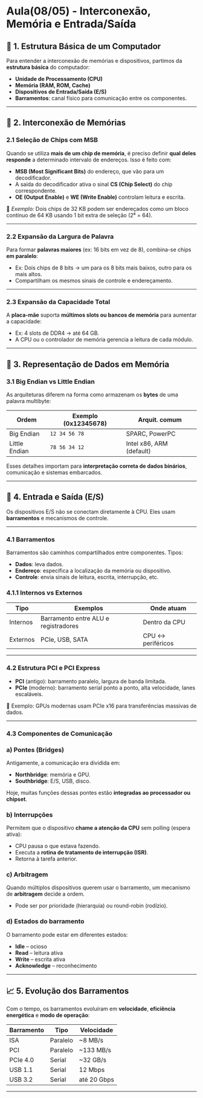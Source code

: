 # **Aula(08/05) - Interconexão, Memória e Entrada/Saída**

## 🔰 1. Estrutura Básica de um Computador

Para entender a interconexão de memórias e dispositivos, partimos da **estrutura básica** do computador:

- **Unidade de Processamento (CPU)**
- **Memória (RAM, ROM, Cache)**
- **Dispositivos de Entrada/Saída (E/S)**
- **Barramentos**: canal físico para comunicação entre os componentes.

---

## 🧠 2. Interconexão de Memórias

### 2.1 Seleção de Chips com MSB

Quando se utiliza **mais de um chip de memória**, é preciso definir **qual deles responde** a determinado intervalo de endereços. Isso é feito com:

- **MSB (Most Significant Bits)** do endereço, que vão para um decodificador.
- A saída do decodificador ativa o sinal **CS (Chip Select)** do chip correspondente.
- **OE (Output Enable)** e **WE (Write Enable)** controlam leitura e escrita.

📌 *Exemplo:* Dois chips de 32 KB podem ser endereçados como um bloco contínuo de 64 KB usando 1 bit extra de seleção (2⁶ = 64).

---

### 2.2 Expansão da Largura de Palavra

Para formar **palavras maiores** (ex: 16 bits em vez de 8), combina-se chips **em paralelo**:

- Ex: Dois chips de 8 bits → um para os 8 bits mais baixos, outro para os mais altos.
- Compartilham os mesmos sinais de controle e endereçamento.

---

### 2.3 Expansão da Capacidade Total

A **placa-mãe** suporta **múltimos slots ou bancos de memória** para aumentar a capacidade:

- Ex: 4 slots de DDR4 → até 64 GB.
- A CPU ou o controlador de memória gerencia a leitura de cada módulo.

---

## 🏁 3. Representação de Dados em Memória

### 3.1 Big Endian vs Little Endian

As arquiteturas diferem na forma como armazenam os **bytes** de uma palavra multibyte:

| Ordem | Exemplo (0x12345678) | Arquit. comum |
| --- | --- | --- |
| Big Endian | `12 34 56 78` | SPARC, PowerPC |
| Little Endian | `78 56 34 12` | Intel x86, ARM (default) |

Esses detalhes importam para **interpretação correta de dados binários**, comunicação e sistemas embarcados.

---

## 🔌 4. Entrada e Saída (E/S)

Os dispositivos E/S não se conectam diretamente à CPU. Eles usam **barramentos** e mecanismos de controle.

---

### 4.1 Barramentos

Barramentos são caminhos compartilhados entre componentes. Tipos:

- **Dados**: leva dados.
- **Endereço**: especifica a localização da memória ou dispositivo.
- **Controle**: envia sinais de leitura, escrita, interrupção, etc.

### 4.1.1 Internos vs Externos

| Tipo | Exemplos | Onde atuam |
| --- | --- | --- |
| Internos | Barramento entre ALU e registradores | Dentro da CPU |
| Externos | PCIe, USB, SATA | CPU ↔ periféricos |

---

### 4.2 Estrutura PCI e PCI Express

- **PCI** (antigo): barramento paralelo, largura de banda limitada.
- **PCIe** (moderno): barramento serial ponto a ponto, alta velocidade, lanes escaláveis.

📌 Exemplo: GPUs modernas usam PCIe x16 para transferências massivas de dados.

---

### 4.3 Componentes de Comunicação

### a) **Pontes (Bridges)**

Antigamente, a comunicação era dividida em:

- **Northbridge**: memória e GPU.
- **Southbridge**: E/S, USB, disco.

Hoje, muitas funções dessas pontes estão **integradas ao processador ou chipset**.

### b) **Interrupções**

Permitem que o dispositivo **chame a atenção da CPU** sem polling (espera ativa):

- CPU pausa o que estava fazendo.
- Executa a **rotina de tratamento de interrupção (ISR)**.
- Retorna à tarefa anterior.

### c) **Arbitragem**

Quando múltiplos dispositivos querem usar o barramento, um mecanismo de **arbitragem** decide a ordem.

- Pode ser por prioridade (hierarquia) ou round-robin (rodízio).

### d) **Estados do barramento**

O barramento pode estar em diferentes estados:

- **Idle** – ocioso
- **Read** – leitura ativa
- **Write** – escrita ativa
- **Acknowledge** – reconhecimento

---

## 📈 5. Evolução dos Barramentos

Com o tempo, os barramentos evoluíram em **velocidade**, **eficiência energética** e **modo de operação**:

| Barramento | Tipo | Velocidade |
| --- | --- | --- |
| ISA | Paralelo | ~8 MB/s |
| PCI | Paralelo | ~133 MB/s |
| PCIe 4.0 | Serial | ~32 GB/s |
| USB 1.1 | Serial | 12 Mbps |
| USB 3.2 | Serial | até 20 Gbps |

---

